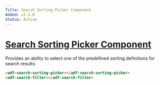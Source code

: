 ```yaml
---
Title: Search Sorting Picker Component
Added: v2.3.0
Status: Active
---
```


# [Search Sorting Picker Component](../../../lib/content-services/search/components/search-sorting-picker/search-sorting-picker.component.ts "Defined in search-sorting-picker.component.ts")

Provides an ability to select one of the predefined sorting definitions for search results:

```html
<adf-search-sorting-picker></adf-search-sorting-picker>
<adf-search-filter></adf-search-filter>
```
